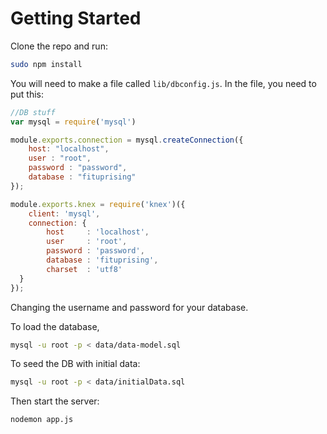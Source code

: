 # Getting Started

Clone the repo and run:

```bash
sudo npm install
```

You will need to make a file called `lib/dbconfig.js`.  In the file, you need to put this:

```javascript
//DB stuff
var mysql = require('mysql')

module.exports.connection = mysql.createConnection({
	host: "localhost",
	user : "root",
	password : "password",
	database : "fituprising"
});

module.exports.knex = require('knex')({
    client: 'mysql',
    connection: {
        host     : 'localhost',
        user     : 'root',
        password : 'password',
        database : 'fituprising',
        charset  : 'utf8'
  }
});
```
Changing the username and password for your database.

To load the database, 

```bash
mysql -u root -p < data/data-model.sql
```

To seed the DB with initial data:

```bash
mysql -u root -p < data/initialData.sql
```

Then start the server:

```bash
nodemon app.js
```



